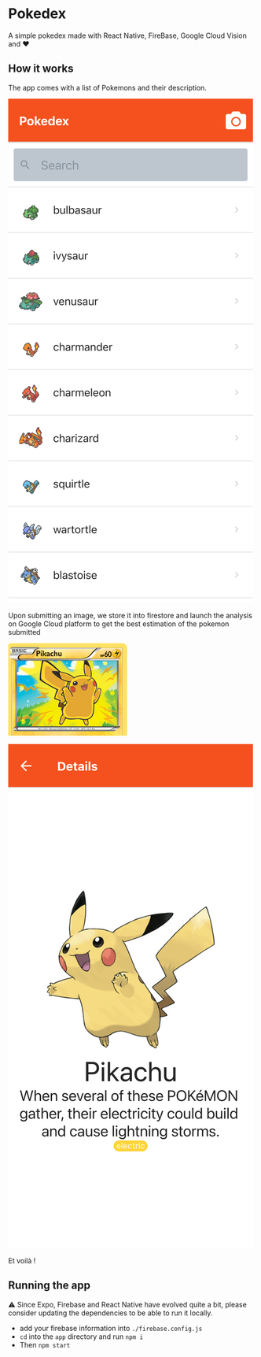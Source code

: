 # Pokedex

A simple pokedex made with React Native, FireBase, Google Cloud Vision and ❤️

## How it works

The app comes with a list of Pokemons and their description.

![Main Screen](/assets/home.png)

Upon submitting an image, we store it into firestore and launch the analysis on Google Cloud platform to get the best estimation of the pokemon submitted

![Image submitted](/assets/pikachu.png)

![Result](/assets/details.png)

Et voilà !

## Running the app

⚠️ Since Expo, Firebase and React Native have evolved quite a bit, please consider updating the dependencies to be able to run it locally.

-   add your firebase information into `./firebase.config.js`
-   `cd` into the `app` directory and run `npm i`
-   Then `npm start`
